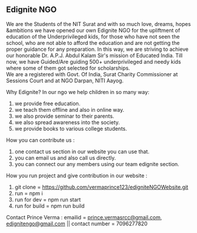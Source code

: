 Edignite NGO
-------------------
We are the Students of the NIT Surat and with so much love, dreams, hopes &ambitions we have opened our own Edignite NGO for the upliftment of education of the Underprivileged kids, for those who have not seen the school, who are not able to afford the education and are not getting the proper guidance for any preparation. In this way, we are striving to achieve our honorable Dr. A.P.J. Abdul Kalam Sir's mission of Educated India. Till now, we have Guided/Are guiding 500+ underprivileged and needy kids where some of them got selected for scholarships.<br />
We are a registered with Govt. Of India, Surat Charity Commissioner at Sessions Court and at NGO Darpan, NITI Aayog.


Why Edignite?
In our ngo we help children in so many way:
1. we provide free education.
2. we teach them offline and also in online way.
3. we also provide seminar to their parents.
4. we also spread awareness into the society.
5. we provide books to various college students.


How you can contribute us :
1. one contact us section in our website you can use that.
2. you can email us and also call us directly.
3. you can connect our any members using our team edignite section.

How you run project and give contribution in our website :
1. git clone =  https://github.com/vermaprince123/edigniteNGOWebsite.git
2. run = npm i
3. run for dev = npm run start
4. run for build = npm run build


Contact Prince Verma :
emailid = prince.vermasrcc@gmail.com, edignitengo@gmail.com || contact number = 7096277820

